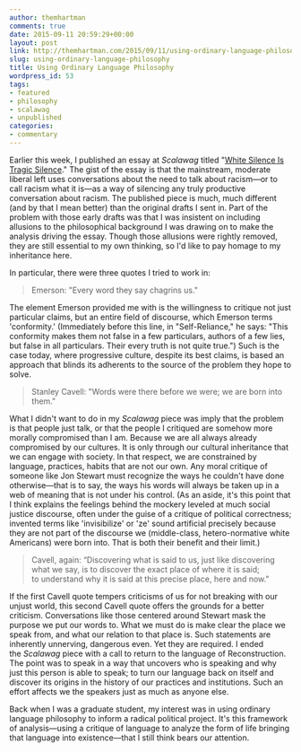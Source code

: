 ```yaml
---
author: themhartman
comments: true
date: 2015-09-11 20:59:29+00:00
layout: post
link: http://themhartman.com/2015/09/11/using-ordinary-language-philosophy/
slug: using-ordinary-language-philosophy
title: Using Ordinary Language Philosophy
wordpress_id: 53
tags:
- featured
- philosophy
- scalawag
- unpublished
categories:
- commentary
---
```


Earlier this week, I published an essay at _Scalawag_ titled "[White Silence Is Tragic Silence](http://www.scalawagmagazine.org/articles/tragic-silence-hartman)." The gist of the essay is that the mainstream, moderate liberal left uses conversations about the need to talk about racism—or to call racism what it is—as a way of silencing any truly productive conversation about racism. The published piece is much, much different (and by that I mean better) than the original drafts I sent in. Part of the problem with those early drafts was that I was insistent on including allusions to the philosophical background I was drawing on to make the analysis driving the essay. Though those allusions were rightly removed, they are still essential to my own thinking, so I'd like to pay homage to my inheritance here.

In particular, there were three quotes I tried to work in:


<blockquote>Emerson: "Every word they say chagrins us."</blockquote>


The element Emerson provided me with is the willingness to critique not just particular claims, but an entire field of discourse, which Emerson terms 'conformity.' (Immediately before this line, in "Self-Reliance," he says: "This conformity makes them not false in a few particulars, authors of a few lies, but false in all particulars. Their every truth is not quite true.") Such is the case today, where progressive culture, despite its best claims, is based an approach that blinds its adherents to the source of the problem they hope to solve.


<blockquote>Stanley Cavell: "Words were there before we were; we are born into them."</blockquote>


What I didn't want to do in my _Scalawag_ piece was imply that the problem is that people just talk, or that the people I critiqued are somehow more morally compromised than I am. Because we are all always already compromised by our cultures. It is only through our cultural inheritance that we can engage with society. In that respect, we are constrained by language, practices, habits that are not our own. Any moral critique of someone like Jon Stewart must recognize the ways he couldn't have done otherwise—that is to say, the ways his words will always be taken up in a web of meaning that is not under his control. (As an aside, it's this point that I think explains the feelings behind the mockery leveled at much social justice discourse, often under the guise of a critique of political correctness; invented terms like 'invisibilize' or 'ze' sound artificial precisely because they are not part of the discourse we (middle-class, hetero-normative white Americans) were born into. That is both their benefit and their limit.)


<blockquote>Cavell, again: “Discovering what is said to us, just like discovering what we say, is to discover the exact place of where it is said; to understand why it is said at this precise place, here and now."</blockquote>


If the first Cavell quote tempers criticisms of us for not breaking with our unjust world, this second Cavell quote offers the grounds for a better criticism. Conversations like those centered around Stewart mask the purpose we put our words to. What we must do is make clear the place we speak from, and what our relation to that place is. Such statements are inherently unnerving, dangerous even. Yet they are required. I ended the _Scalawag_ piece with a call to return to the language of Reconstruction. The point was to speak in a way that uncovers who is speaking and why just this person is able to speak; to turn our language back on itself and discover its origins in the history of our practices and institutions. Such an effort affects we the speakers just as much as anyone else.

Back when I was a graduate student, my interest was in using ordinary language philosophy to inform a radical political project. It's this framework of analysis—using a critique of language to analyze the form of life bringing that language into existence—that I still think bears our attention.
